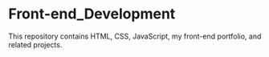 # Front-end_Development
This repository contains HTML, CSS, JavaScript, my front-end portfolio, and related projects.
